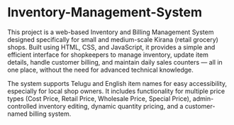 # Inventory-Management-System

This project is a web-based Inventory and Billing Management System designed specifically for small and medium-scale Kirana (retail grocery) shops. Built using HTML, CSS, and JavaScript, it provides a simple and efficient interface for shopkeepers to manage inventory, update item details, handle customer billing, and maintain daily sales counters — all in one place, without the need for advanced technical knowledge.

The system supports Telugu and English item names for easy accessibility, especially for local shop owners. It includes functionality for multiple price types (Cost Price, Retail Price, Wholesale Price, Special Price), admin-controlled inventory editing, dynamic quantity pricing, and a customer-named billing system.
